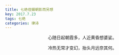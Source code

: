 ```yaml
---
title: 七绝侄摄朝影而另想
key: 2017.7.23
tags: 七绝
categories: 律诗
---
```


<p align="center">心随日起朝霞多，人近黄昏想婆娑。
</p>
<p align="center">冷热无常才变幻，抬头月远奈其何。
</p>
<p align="center"></br>
</p>
